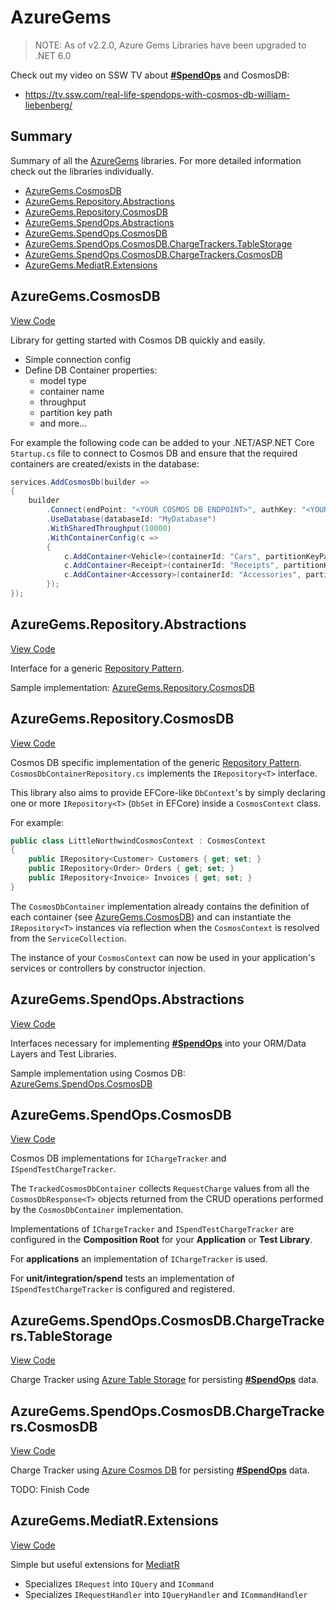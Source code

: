 # AzureGems

> NOTE: As of v2.2.0, Azure Gems Libraries have been upgraded to .NET 6.0

Check out my video on SSW TV about [**#SpendOps**](https://azuregems.io/spendops-with-azure-cosmos-db/) and CosmosDB: 
- https://tv.ssw.com/real-life-spendops-with-cosmos-db-william-liebenberg/ 

## Summary

Summary of all the [AzureGems](https://azuregems.io) libraries. For more detailed information check out the libraries individually.

  - [AzureGems.CosmosDB](#azuregemscosmosdb)
  - [AzureGems.Repository.Abstractions](#azuregemsrepositoryabstractions)
  - [AzureGems.Repository.CosmosDB](#azuregemsrepositorycosmosdb)
  - [AzureGems.SpendOps.Abstractions](#azuregemsspendopsabstractions)
  - [AzureGems.SpendOps.CosmosDB](#azuregemsspendopscosmosdb)
  - [AzureGems.SpendOps.CosmosDB.ChargeTrackers.TableStorage](#azuregemsspendopscosmosdbchargetrackerstablestorage)
  - [AzureGems.SpendOps.CosmosDB.ChargeTrackers.CosmosDB](#azuregemsspendopscosmosdbchargetrackerscosmosdb)
  - [AzureGems.MediatR.Extensions](#azuregemsmediatrextensions)

## AzureGems.CosmosDB

[View Code](https://github.com/william-liebenberg/AzureGems/tree/master/AzureGems.CosmosDB)

Library for getting started with Cosmos DB quickly and easily.

* Simple connection config
* Define DB Container properties:
  * model type
  * container name
  * throughput
  * partition key path
  * and more...

For example the following code can be added to your .NET/ASP.NET Core `Startup.cs` file to connect to Cosmos DB and ensure that the required containers are created/exists in the database:

```csharp
services.AddCosmosDb(builder =>
{
	builder
		.Connect(endPoint: "<YOUR COSMOS DB ENDPOINT>", authKey: "<YOUR COSMOSDB AUTHKEY>")
		.UseDatabase(databaseId: "MyDatabase")
		.WithSharedThroughput(10000)
		.WithContainerConfig(c =>
		{
			c.AddContainer<Vehicle>(containerId: "Cars", partitionKeyPath: "/brand", queryByDiscriminator: false, throughput: 20000);
			c.AddContainer<Receipt>(containerId: "Receipts", partitionKeyPath: "/id");
			c.AddContainer<Accessory>(containerId: "Accessories", partitionKeyPath: "/category");
		});
});
```

## AzureGems.Repository.Abstractions

[View Code](https://github.com/william-liebenberg/AzureGems/tree/master/AzureGems.Repository.Abstractions)

Interface for a generic [Repository Pattern](https://deviq.com/repository-pattern/).

Sample implementation: [AzureGems.Repository.CosmosDB](https://github.com/william-liebenberg/AzureGems/tree/master/AzureGems.Repository.CosmosDB)

## AzureGems.Repository.CosmosDB

[View Code](https://github.com/william-liebenberg/AzureGems/tree/master/AzureGems.Repository.CosmosDB)

Cosmos DB specific implementation of the generic [Repository Pattern](https://deviq.com/repository-pattern/). `CosmosDbContainerRepository.cs` implements the `IRepository<T>` interface.

This library also aims to provide EFCore-like `DbContext`'s by simply declaring one or more `IRepository<T>` (`DbSet` in EFCore) inside a `CosmosContext` class.

For example:

```csharp
public class LittleNorthwindCosmosContext : CosmosContext
{
    public IRepository<Customer> Customers { get; set; }
    public IRepository<Order> Orders { get; set; }
    public IRepository<Invoice> Invoices { get; set; }
}
```

The `CosmosDbContainer` implementation already contains the definition of each container (see [AzureGems.CosmosDB](#AzureGemsCosmosDB)) and can instantiate the `IRepository<T>` instances via reflection when the `CosmosContext` is resolved from the `ServiceCollection`.

The instance of your `CosmosContext` can now be used in your application's services or controllers by constructor injection.

## AzureGems.SpendOps.Abstractions

[View Code](https://github.com/william-liebenberg/AzureGems/tree/master/AzureGems.SpendOps.Abstractions)

Interfaces necessary for implementing [**#SpendOps**](https://azuregems.io/spendops-with-azure-cosmos-db/) into your ORM/Data Layers and Test Libraries.

Sample implementation using Cosmos DB: [AzureGems.SpendOps.CosmosDB](https://github.com/william-liebenberg/AzureGems/tree/master/AzureGems.SpendOps.CosmosDB)

## AzureGems.SpendOps.CosmosDB

[View Code](https://github.com/william-liebenberg/AzureGems/tree/master/AzureGems.SpendOps.CosmosDB)

Cosmos DB implementations for `IChargeTracker` and `ISpendTestChargeTracker`.

The `TrackedCosmosDbContainer` collects `RequestCharge` values from all the `CosmosDbResponse<T>` objects returned from the CRUD operations performed by the `CosmosDbContainer` implementation.

Implementations of `IChargeTracker` and `ISpendTestChargeTracker` are configured in the **Composition Root** for your **Application** or **Test Library**.

For **applications** an implementation of `IChargeTracker` is used.

For **unit/integration/spend** tests an implementation of `ISpendTestChargeTracker` is configured and registered.

## AzureGems.SpendOps.CosmosDB.ChargeTrackers.TableStorage

[View Code](https://github.com/william-liebenberg/AzureGems/tree/master/AzureGems.SpendOps.CosmosDB.ChargeTrackers.TableStorage)

Charge Tracker using [Azure Table Storage](https://azure.microsoft.com/en-us/services/storage/tables/) for persisting [**#SpendOps**](https://azuregems.io/spendops-with-azure-cosmos-db/) data.

## AzureGems.SpendOps.CosmosDB.ChargeTrackers.CosmosDB

[View Code](https://github.com/william-liebenberg/AzureGems/)

Charge Tracker using [Azure Cosmos DB](https://azure.microsoft.com/en-us/services/cosmos-db/) for persisting [**#SpendOps**](https://azuregems.io/spendops-with-azure-cosmos-db/) data.

TODO: Finish Code

## AzureGems.MediatR.Extensions

[View Code](https://github.com/william-liebenberg/AzureGems/tree/master/AzureGems.MediatR.Extensions)

Simple but useful extensions for [MediatR](https://github.com/jbogard/MediatR)

- Specializes `IRequest` into `IQuery` and `ICommand`
- Specializes `IRequestHandler` into `IQueryHandler` and `ICommandHandler`
